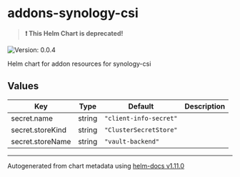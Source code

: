 # addons-synology-csi

> **:exclamation: This Helm Chart is deprecated!**

![Version: 0.0.4](https://img.shields.io/badge/Version-0.0.4-informational?style=flat-square)

Helm chart for addon resources for synology-csi

## Values

| Key | Type | Default | Description |
|-----|------|---------|-------------|
| secret.name | string | `"client-info-secret"` |  |
| secret.storeKind | string | `"ClusterSecretStore"` |  |
| secret.storeName | string | `"vault-backend"` |  |

----------------------------------------------
Autogenerated from chart metadata using [helm-docs v1.11.0](https://github.com/norwoodj/helm-docs/releases/v1.11.0)
